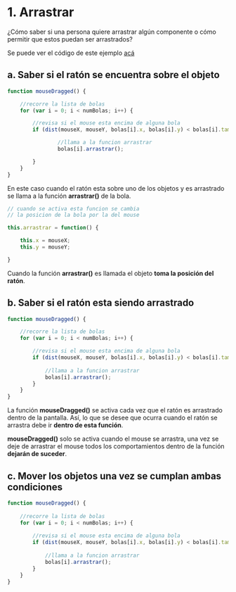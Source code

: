 # 1. Arrastrar

¿Cómo saber si una persona quiere arrastrar algún componente o cómo permitir que estos puedan ser arrastrados?

Se puede ver el código de este ejemplo [acá](http://alpha.editor.p5js.org/laurajunco/sketches/SkozlcA0Z)

## a. Saber si el ratón se encuentra sobre el objeto

```javascript
function mouseDragged() {

    //recorre la lista de bolas
    for (var i = 0; i < numBolas; i++) {

        //revisa si el mouse esta encima de alguna bola
        if (dist(mouseX, mouseY, bolas[i].x, bolas[i].y) < bolas[i].tam + 10) {

                //llama a la funcion arrastrar
                bolas[i].arrastrar();

        }
    }
}
```

En este caso cuando el ratón esta sobre uno de los objetos y es arrastrado se llama a la función **arrastrar\(\)** de la bola.

```javascript
// cuando se activa esta funcion se cambia 
// la posicion de la bola por la del mouse

this.arrastrar = function() {

    this.x = mouseX;
    this.y = mouseY;

}
```

Cuando la función **arrastrar\(\)** es llamada el objeto **toma la posición del ratón**.

## b. Saber si el ratón esta siendo arrastrado

```javascript
function mouseDragged() {

    //recorre la lista de bolas  
    for (var i = 0; i < numBolas; i++) {

        //revisa si el mouse esta encima de alguna bola      
        if (dist(mouseX, mouseY, bolas[i].x, bolas[i].y) < bolas[i].tam + 10) {
        
            //llama a la funcion arrastrar
            bolas[i].arrastrar();
        }
    }
}
```

La función **mouseDragged\(\)** se activa cada vez que el ratón es arrastrado dentro de la pantalla. Así, lo que se desee que ocurra cuando el ratón se arrastra debe ir **dentro de esta función**.

**mouseDragged\(\)** solo se activa cuando el mouse se arrastra, una vez se deje de arrastrar el mouse todos los comportamientos dentro de la función **dejarán de suceder**.

## c. Mover los objetos una vez se cumplan ambas condiciones

```javascript
function mouseDragged() {
   
    //recorre la lista de bolas
    for (var i = 0; i < numBolas; i++) {
    
        //revisa si el mouse esta encima de alguna bola
        if (dist(mouseX, mouseY, bolas[i].x, bolas[i].y) < bolas[i].tam + 10) {
        
            //llama a la funcion arrastrar
            bolas[i].arrastrar();
        }
    }
}
```

